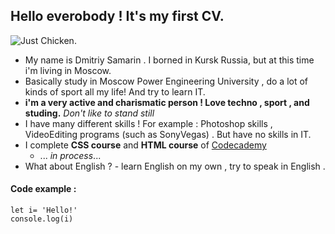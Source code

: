 ## Hello everobody ! It's my first CV.
![Just Chicken](https://i.imgur.com/HnrynhC.jpg).
* My name is Dmitriy Samarin . I borned in Kursk Russia, but at this time i'm living in Moscow.
* Basically study in Moscow Power Engineering University , do a lot of kinds of sport all my life! And try to learn IT.
* __i'm a very active and charismatic person ! Love techno , sport , and studing.__ _Don't like to stand still_
* I have many different skills ! For example : Photoshop skills , VideoEditing programs (such as SonyVegas) . But have no skills in IT. 
*  I complete __CSS course__ and __HTML course__ of [Codecademy](https://www.codecademy.com/profiles/nightrunner99139416850)   
   * ... _in process_...
* What about English ? - learn English on my own , try to speak in English .
#### Code example :
```
let i= 'Hello!'
console.log(i)

```


